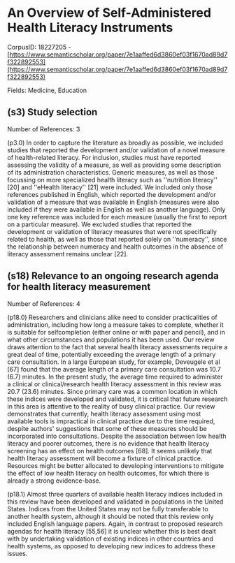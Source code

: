 # An Overview of Self-Administered Health Literacy Instruments

CorpusID: 18227205 - [https://www.semanticscholar.org/paper/7e1aaffed6d3860ef03f1670ad89d7f322892553](https://www.semanticscholar.org/paper/7e1aaffed6d3860ef03f1670ad89d7f322892553)

Fields: Medicine, Education

## (s3) Study selection
Number of References: 3

(p3.0) In order to capture the literature as broadly as possible, we included studies that reported the development and/or validation of a novel measure of health-related literacy. For inclusion, studies must have reported assessing the validity of a measure, as well as providing some description of its administration characteristics. Generic measures, as well as those focussing on more specialized health literacy such as ''nutrition literacy'' [20] and ''eHealth literacy'' [21] were included. We included only those references published in English, which reported the development and/or validation of a measure that was available in English (measures were also included if they were available in English as well as another language). Only one key reference was included for each measure (usually the first to report on a particular measure). We excluded studies that reported the development or validation of literacy measures that were not specifically related to health, as well as those that reported solely on ''numeracy'', since the relationship between numeracy and health outcomes in the absence of literacy assessment remains unclear [22].
## (s18) Relevance to an ongoing research agenda for health literacy measurement
Number of References: 4

(p18.0) Researchers and clinicians alike need to consider practicalities of administration, including how long a measure takes to complete, whether it is suitable for selfcompletion (either online or with paper and pencil), and in what other circumstances and populations it has been used. Our review draws attention to the fact that several health literacy assessments require a great deal of time, potentially exceeding the average length of a primary care consultation. In a large European study, for example, Deveugele et al [67] found that the average length of a primary care consultation was 10.7 (6.7) minutes. In the present study, the average time required to administer a clinical or clinical/research health literacy assessment in this review was 20.7 (23.6) minutes. Since primary care was a common location in which these indices were developed and validated, it is critical that future research in this area is attentive to the reality of busy clinical practice. Our review demonstrates that currently, health literacy assessment using most available tools is impractical in clinical practice due to the time required, despite authors' suggestions that some of these measures should be incorporated into consultations. Despite the association between low health literacy and poorer outcomes, there is no evidence that health literacy screening has an effect on health outcomes [68]. It seems unlikely that health literacy assessment will become a fixture of clinical practice. Resources might be better allocated to developing interventions to mitigate the effect of low health literacy on health outcomes, for which there is already a strong evidence-base.

(p18.1) Almost three quarters of available health literacy indices included in this review have been developed and validated in populations in the United States. Indices from the United States may not be fully transferable to another health system, although it should be noted that this review only included English language papers. Again, in contrast to proposed research agendas for health literacy [55,56] it is unclear whether this is best dealt with by undertaking validation of existing indices in other countries and health systems, as opposed to developing new indices to address these issues.
